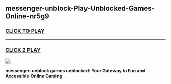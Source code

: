 
## messenger-unblock-Play-Unblocked-Games-Online-nr5g9
<h3>
<a href="https://premium76.site?title=messenger-unblock&ref=25A">CLICK TO PLAY</a></h3>
<hr>

<h3>
<a href="https://premium76.site?title=messenger-unblock&ref=25A">CLICK 2 PLAY</a>
  
</h3>

<a href="https://premium76.site?title=messenger-unblock&ref=25A"><img src="https://clearcache.store/games.png"></a>


**messenger-unblock games unblocked: Your Gateway to Fun and Accessible Online Gaming**
